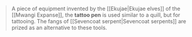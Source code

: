 > A piece of equipment invented by the [[Ekujae|Ekujae elves]] of the [[Mwangi Expanse]], the **tattoo pen** is used similar to a quill, but for tattooing. The fangs of [[Sevencoat serpent|Sevencoat serpents]] are prized as an alternative to these tools.







